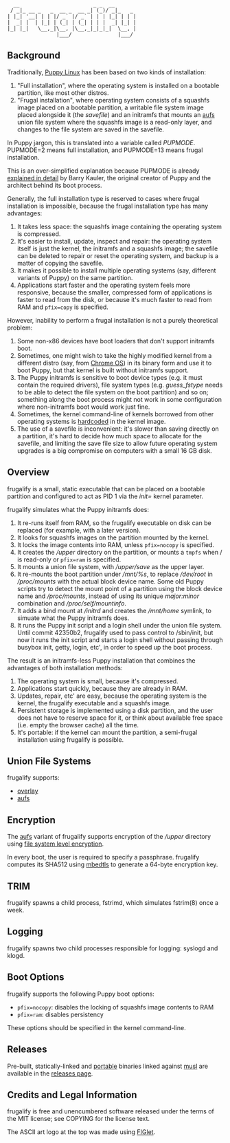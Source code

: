 ```
  __                        _ _  __       
 / _|_ __ _   _  __ _  __ _| (_)/ _|_   _ 
| |_| '__| | | |/ _` |/ _` | | | |_| | | |
|  _| |  | |_| | (_| | (_| | | |  _| |_| |
|_| |_|   \__,_|\__, |\__,_|_|_|_|  \__, |
                |___/               |___/
```

## Background

Traditionally, [Puppy Linux](http://puppylinux.com/) has been based on two kinds of installation:
1. "Full installation", where the operating system is installed on a bootable partition, like most other distros.
2. "Frugal installation", where operating system consists of a squashfs image placed on a bootable partition, a writable file system image placed alongside it (the *savefile*) and an initramfs that mounts an [aufs](http://aufs.sourceforge.net/) union file system where the squashfs image is a read-only layer, and changes to the file system are saved in the savefile.

In Puppy jargon, this is translated into a variable called *PUPMODE*. PUPMODE=2 means full installation, and PUPMODE=13 means frugal installation.

This is an over-simplified explanation because PUPMODE is already [explained in detail](https://bkhome.org/archive/puppylinux/development/howpuppyworks.html) by Barry Kauler, the original creator of Puppy and the architect behind its boot process.

Generally, the full installation type is reserved to cases where frugal installation is impossible, because the frugal installation type has many advantages:
1. It takes less space: the squashfs image containing the operating system is compressed.
2. It's easier to install, update, inspect and repair: the operating system itself is just the kernel, the initramfs and a squashfs image; the savefile can be deleted to repair or reset the operating system, and backup is a matter of copying the savefile.
3. It makes it possible to install multiple operating systems (say, different variants of Puppy) on the same partition.
4. Applications start faster and the operating system feels more responsive, because the smaller, compressed form of applications is faster to read from the disk, or because it's much faster to read from RAM and `pfix=copy` is specified.

However, inability to perform a frugal installation is not a purely theoretical problem:
1. Some non-x86 devices have boot loaders that don't support initramfs boot.
2. Sometimes, one might wish to take the highly modified kernel from a different distro (say, from [Chrome OS](https://www.chromium.org/chromium-os)) in its binary form and use it to boot Puppy, but that kernel is built without initramfs support.
3. The Puppy initramfs is sensitive to boot device types (e.g. it must contain the required drivers), file system types (e.g. *guess_fstype* needs to be able to detect the file system on the boot partition) and so on; something along the boot process might not work in some configuration where non-initramfs boot would work just fine.
4. Sometimes, the kernel command-line of kernels borrowed from other operating systems is [hardcoded](https://github.com/archlinuxarm/PKGBUILDs/blob/master/core/linux-veyron/cmdline) in the kernel image.
5. The use of a savefile is inconvenient: it's slower than saving directly on a partition, it's hard to decide how much space to allocate for the savefile, and limiting the save file size to allow future operating system upgrades is a big compromise on computers with a small 16 GB disk.

## Overview

frugalify is a small, static executable that can be placed on a bootable partition and configured to act as PID 1 via the *init=* kernel parameter.

frugalify simulates what the Puppy initramfs does:
1. It re-runs itself from RAM, so the frugalify executable on disk can be replaced (for example, with a later version).
2. It looks for squashfs images on the partition mounted by the kernel.
3. It locks the image contents into RAM, unless `pfix=nocopy` is specified.
4. It creates the */upper* directory on the partition, or mounts a `tmpfs` when / is read-only or `pfix=ram` is specified.
5. It mounts a union file system, with */upper/save* as the upper layer.
6. It re-mounts the boot partition under */mnt/%s*, to replace */dev/root* in */proc/mounts* with the actual block device name. Some old Puppy scripts try to detect the mount point of a partition using the block device name and */proc/mounts*, instead of using its unique *major:minor* combination and */proc/self/mountinfo*.
7. It adds a bind mount at */initrd* and creates the */mnt/home* symlink, to simuate what the Puppy initramfs does.
8. It runs the Puppy init script and a login shell under the union file system. Until commit 42350b2, frugalify used to pass control to /sbin/init, but now it runs the init script and starts a login shell without passing through busybox init, getty, login, etc', in order to speed up the boot process.

The result is an initramfs-less Puppy installation that combines the advantages of both installation methods:
1. The operating system is small, because it's compressed.
2. Applications start quickly, because they are already in RAM.
3. Updates, repair, etc' are easy, because the operating system is the kernel, the frugalify executable and a squashfs image.
4. Persistent storage is implemented using a disk partition, and the user does not have to reserve space for it, or think about available free space (i.e. empty the browser cache) all the time.
5. It's portable: if the kernel can mount the partition, a semi-frugal installation using frugalify is possible.

## Union File Systems

frugalify supports:
- [overlay](https://www.kernel.org/doc/html/latest/filesystems/overlayfs.html)
- [aufs](http://aufs.sourceforge.net/)

## Encryption

The [aufs](http://aufs.sourceforge.net/) variant of frugalify supports encryption of the */upper* directory using [file system level encryption](https://www.kernel.org/doc/html/latest/filesystems/fscrypt.html).

In every boot, the user is required to specify a passphrase. frugalify computes its SHA512 using [mbedtls](https://tls.mbed.org) to generate a 64-byte encryption key.

## TRIM

frugalify spawns a child process, fstrimd, which simulates fstrim(8) once a week.

## Logging

frugalify spawns two child processes responsible for logging: syslogd and klogd.

## Boot Options

frugalify supports the following Puppy boot options:
- `pfix=nocopy`: disables the locking of squashfs image contents to RAM
- `pfix=ram`: disables persistency

These options should be specified in the kernel command-line.

## Releases

Pre-built, statically-linked and [portable](https://github.com/dimkr/toolchains/) binaries linked against [musl](https://musl.libc.org/) are available in the [releases page](https://github.com/dimkr/frugalify/releases).

## Credits and Legal Information

frugalify is free and unencumbered software released under the terms of the MIT license; see COPYING for the license text.

The ASCII art logo at the top was made using [FIGlet](http://www.figlet.org/).